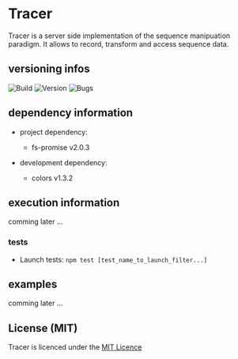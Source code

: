 # Tracer
Tracer is a server side implementation of the sequence manipuation paradigm. It allows to record, transform and access sequence data.

## versioning infos
![Build](https://img.shields.io/badge/build-alpha-yellowgreen.svg)
![Version](https://img.shields.io/badge/version-0.1.0-blue.svg)
![Bugs](https://img.shields.io/badge/bug_report-0-brightgreen.svg)

## dependency information

  * project dependency:
    * fs-promise v2.0.3

  * development dependency:
    * colors v1.3.2

## execution information
comming later ...

### tests

  * Launch tests: `npm test [test_name_to_launch_filter...]`

## examples
comming later ...

## License (MIT)
Tracer is licenced under the [MIT Licence](LICENSE.md)